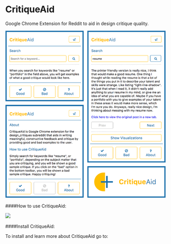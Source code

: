 # CritiqueAid
Google Chrome Extension for Reddit to aid in design critique quality.

<img src="https://github.com/SunayaShivakumar/CritiqueAid/blob/master/images/critiqueaid.png">

####How to use CritiqueAid:

<img src="https://github.com/SunayaShivakumar/CritiqueAid/blob/master/images/critiqueaid.gif">

####Install CritiqueAid:

To install and learn more about CritiqueAid go to:
 
